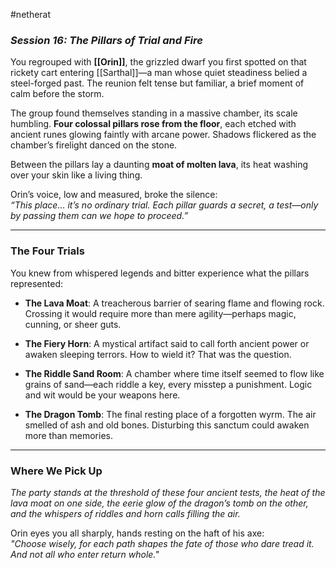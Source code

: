 #netherat
### _Session 16: The Pillars of Trial and Fire_

You regrouped with **[[Orin]]**, the grizzled dwarf you first spotted on that rickety cart entering [[Sarthal]]—a man whose quiet steadiness belied a steel-forged past. The reunion felt tense but familiar, a brief moment of calm before the storm.

The group found themselves standing in a massive chamber, its scale humbling. **Four colossal pillars rose from the floor**, each etched with ancient runes glowing faintly with arcane power. Shadows flickered as the chamber’s firelight danced on the stone.

Between the pillars lay a daunting **moat of molten lava**, its heat washing over your skin like a living thing.

Orin’s voice, low and measured, broke the silence:  
_“This place... it’s no ordinary trial. Each pillar guards a secret, a test—only by passing them can we hope to proceed.”_

---

### The Four Trials

You knew from whispered legends and bitter experience what the pillars represented:

- **The Lava Moat**: A treacherous barrier of searing flame and flowing rock. Crossing it would require more than mere agility—perhaps magic, cunning, or sheer guts.
    
- **The Fiery Horn**: A mystical artifact said to call forth ancient power or awaken sleeping terrors. How to wield it? That was the question.
    
- **The Riddle Sand Room**: A chamber where time itself seemed to flow like grains of sand—each riddle a key, every misstep a punishment. Logic and wit would be your weapons here.
    
- **The Dragon Tomb**: The final resting place of a forgotten wyrm. The air smelled of ash and old bones. Disturbing this sanctum could awaken more than memories.
    

---

### Where We Pick Up

_The party stands at the threshold of these four ancient tests, the heat of the lava moat on one side, the eerie glow of the dragon’s tomb on the other, and the whispers of riddles and horn calls filling the air._

Orin eyes you all sharply, hands resting on the haft of his axe:  
_"Choose wisely, for each path shapes the fate of those who dare tread it. And not all who enter return whole."_